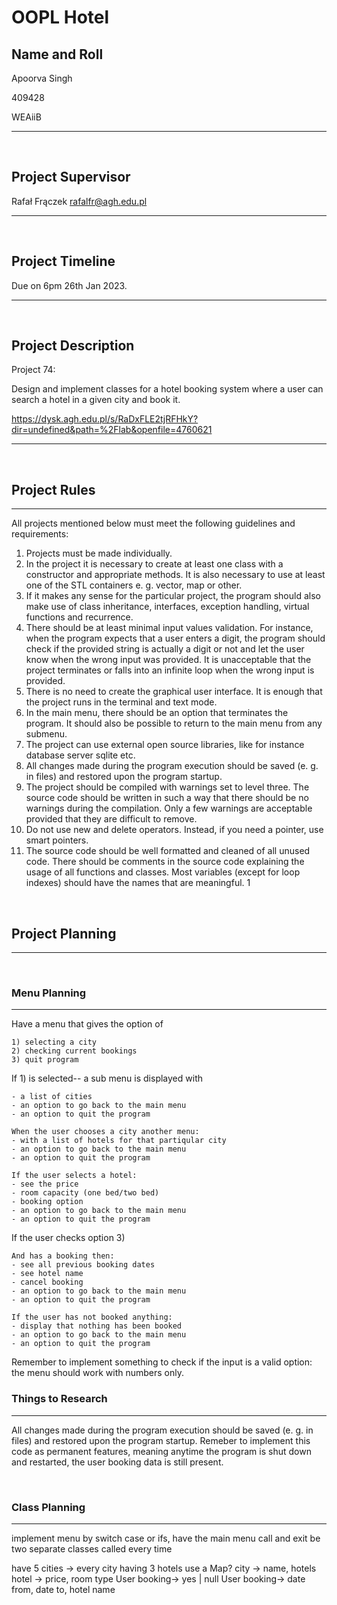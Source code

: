 # OOPL Hotel

## Name and Roll
Apoorva Singh 

409428 

WEAiiB

----
<br>

## Project Supervisor 
Rafał Frączek <rafalfr@agh.edu.pl>

----
<br>

## Project Timeline

Due on 6pm 26th Jan 2023.

----
<br>


## Project Description 

Project 74: 

Design and implement classes for a hotel booking system where a user can search a
hotel in a given city and book it. 

https://dysk.agh.edu.pl/s/RaDxFLE2tjRFHkY?dir=undefined&path=%2Flab&openfile=4760621

----
<br>

## Project Rules
----

All projects mentioned below must meet the following guidelines and requirements:
1. Projects must be made individually.
2. In the project it is necessary to create at least one class with a constructor and
appropriate methods. It is also necessary to use at least one of the STL containers e.
g. vector, map or other.
3. If it makes any sense for the particular project, the program should also make use of
class inheritance, interfaces, exception handling, virtual functions and recurrence.
4. There should be at least minimal input values validation. For instance, when the
program expects that a user enters a digit, the program should check if the provided
string is actually a digit or not and let the user know when the wrong input was
provided. It is unacceptable that the project terminates or falls into an infinite loop
when the wrong input is provided.
5. There is no need to create the graphical user interface. It is enough that the project
runs in the terminal and text mode.
6. In the main menu, there should be an option that terminates the program. It should
also be possible to return to the main menu from any submenu.
7. The project can use external open source libraries, like for instance database server
sqlite etc.
8. All changes made during the program execution should be saved (e. g. in files) and
restored upon the program startup.
9. The project should be compiled with warnings set to level three. The source code
should be written in such a way that there should be no warnings during the
compilation. Only a few warnings are acceptable provided that they are difficult to
remove.
10. Do not use new and delete operators. Instead, if you need a pointer, use smart
pointers.
11. The source code should be well formatted and cleaned of all unused code. There
should be comments in the source code explaining the usage of all functions and
classes. Most variables (except for loop indexes) should have the names that are
meaningful.
1

<br>


## Project Planning 
----
<br>

### Menu Planning 
___________

Have a menu that gives the option of

    1) selecting a city
    2) checking current bookings
    3) quit program

If 1) is selected-- a sub menu is displayed with

    - a list of cities
    - an option to go back to the main menu
    - an option to quit the program

    When the user chooses a city another menu:
    - with a list of hotels for that partiqular city
    - an option to go back to the main menu
    - an option to quit the program

    If the user selects a hotel:
    - see the price 
    - room capacity (one bed/two bed)
    - booking option
    - an option to go back to the main menu
    - an option to quit the program




If the user checks option 3)

    And has a booking then: 
    - see all previous booking dates
    - see hotel name
    - cancel booking 
    - an option to go back to the main menu
    - an option to quit the program

    If the user has not booked anything:
    - display that nothing has been booked
    - an option to go back to the main menu
    - an option to quit the program


Remember to implement something to check if the input is a valid option: the menu should work with numbers only.

### Things to Research 
----------

All changes made during the program execution should be saved (e. g. in files) and
restored upon the program startup.
Remeber to implement this code as permanent features, meaning anytime the program is shut down and restarted, the user booking data is still present. 


<br>

### Class Planning 
-----------

implement menu by switch case or ifs, have the main menu call and exit be two separate classes called every time

have 5 cities -> every city having 3 hotels
use a Map?
city -> name, hotels 
hotel ->  price, room type
User booking-> yes | null
User booking-> date from, date to, hotel name
